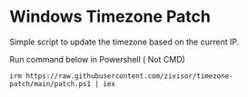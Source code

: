 # Windows Timezone Patch
Simple script to update the timezone based on the current IP.

Run command below in Powershell ( Not CMD)

`irm https://raw.githubusercontent.com/zivisor/timezone-patch/main/patch.ps1 | iex`
